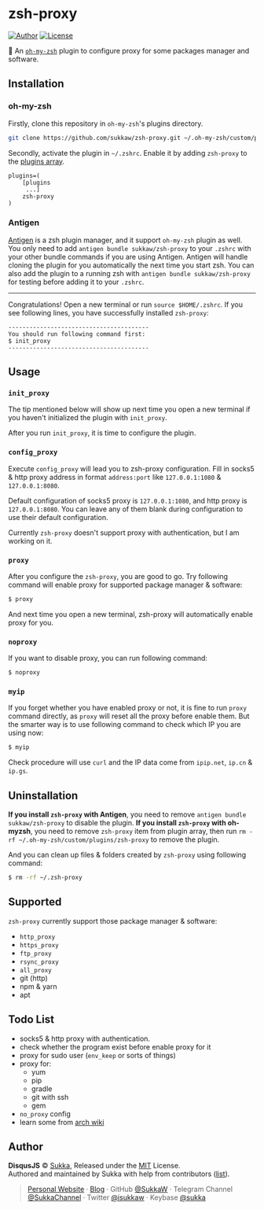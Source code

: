 # zsh-proxy

[![Author](https://img.shields.io/badge/Author-Sukka-b68469.svg?style=flat-square)](https://skk.moe)
[![License](https://img.shields.io/github/license/sukkaw/zsh-proxy.svg?style=flat-square)](./LICENSE)

:nut_and_bolt: An [`oh-my-zsh`](https://ohmyz.sh/) plugin to configure proxy for some packages manager and software.

## Installation

### oh-my-zsh

Firstly, clone this repository in `oh-my-zsh`'s plugins directory.

```bash
git clone https://github.com/sukkaw/zsh-proxy.git ~/.oh-my-zsh/custom/plugins/zsh-proxy
```

Secondly, activate the plugin in `~/.zshrc`. Enable it by adding `zsh-proxy` to the [plugins array](https://github.com/robbyrussell/oh-my-zsh/blob/master/templates/zshrc.zsh-template#L66).

```
plugins=(
    [plugins
     ...]
    zsh-proxy
)
```

### Antigen

[Antigen](https://github.com/zsh-users/antigen) is a zsh plugin manager, and it support `oh-my-zsh` plugin as well. You only need to add `antigen bundle sukkaw/zsh-proxy` to your `.zshrc` with your other bundle commands if you are using Antigen. Antigen will handle cloning the plugin for you automatically the next time you start zsh. You can also add the plugin to a running zsh with `antigen bundle sukkaw/zsh-proxy` for testing before adding it to your `.zshrc`.

----

Congratulations! Open a new terminal or run `source $HOME/.zshrc`. If you see following lines, you have successfully installed `zsh-proxy`:

```
----------------------------------------
You should run following command first:
$ init_proxy
----------------------------------------
```

## Usage

### `init_proxy`

The tip mentioned below will show up next time you open a new terminal if you haven't  initialized the plugin with `init_proxy`.

After you run `init_proxy`, it is time to configure the plugin.

### `config_proxy`

Execute `config_proxy` will lead you to zsh-proxy configuration. Fill in socks5 & http proxy address in format `address:port` like `127.0.0.1:1080` & `127.0.0.1:8080`.

Default configuration of socks5 proxy is `127.0.0.1:1080`, and http proxy is `127.0.0.1:8080`. You can leave any of them blank during configuration to use their default configuration.

Currently `zsh-proxy` doesn't support proxy with authentication, but I am working on it.

### `proxy`

After you configure the `zsh-proxy`, you are good to go. Try following command will enable proxy for supported package manager & software:

```bash
$ proxy
```

And next time you open a new terminal, zsh-proxy will automatically enable proxy for you.

### `noproxy`

If you want to disable proxy, you can run following command:

```bash
$ noproxy
```

### `myip`

If you forget whether you have enabled proxy or not, it is fine to run `proxy` command directly, as `proxy` will reset all the proxy before enable them. But the smarter way is to use following command to check which IP you are using now:

```bash
$ myip
```

Check procedure will use `curl` and the IP data come from `ipip.net`, `ip.cn` & `ip.gs`.

## Uninstallation

**If you install `zsh-proxy` with Antigen**, you need to remove `antigen bundle sukkaw/zsh-proxy` to disable the plugin.
**If you install `zsh-proxy` with oh-myzsh**, you need to remove `zsh-proxy` item from plugin array, then run `rm -rf ~/.oh-my-zsh/custom/plugins/zsh-proxy` to remove the plugin.

And you can clean up files & folders created by `zsh-proxy` using following command:

```bash
$ rm -rf ~/.zsh-proxy
```

## Supported

`zsh-proxy` currently support those package manager & software:

- `http_proxy`
- `https_proxy`
- `ftp_proxy`
- `rsync_proxy`
- `all_proxy`
- git (http)
- npm & yarn
- apt

## Todo List

- socks5 & http proxy with authentication.
- check whether the program exist before enable proxy for it
- proxy for sudo user (`env_keep` or sorts of things)
- proxy for:
  - yum
  - pip
  - gradle
  - git with ssh
  - gem
- `no_proxy` config
- learn some from [arch wiki](https://wiki.archlinux.org/index.php/Proxy_server)

## Author

**DisqusJS** © [Sukka](https://github.com/SukkaW), Released under the [MIT](https://github.com/SukkaW/zsh-proxy/blob/master/LICENSE) License.<br>
Authored and maintained by Sukka with help from contributors ([list](https://github.com/SukkaW/zsh-proxy/graphs/contributors)).

> [Personal Website](https://skk.moe) · [Blog](https://blog.skk.moe) · GitHub [@SukkaW](https://github.com/SukkaW) · Telegram Channel [@SukkaChannel](https://t.me/SukkaChannel) · Twitter [@isukkaw](https://twitter.com/isukkaw) · Keybase [@sukka](https://keybase.io/sukka)
